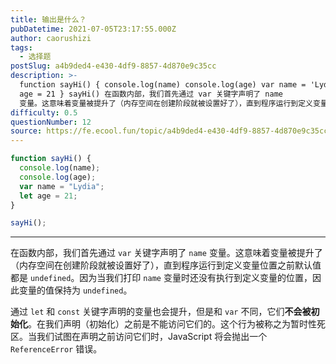 ```yaml
---
title: 输出是什么？
pubDatetime: 2021-07-05T23:17:55.000Z
author: caorushizi
tags:
  - 选择题
postSlug: a4b9ded4-e430-4df9-8857-4d870e9c35cc
description: >-
  function sayHi() { console.log(name) console.log(age) var name = 'Lydia' let
  age = 21 } sayHi() 在函数内部，我们首先通过 var 关键字声明了 name
  变量。这意味着变量被提升了（内存空间在创建阶段就被设置好了），直到程序运行到定义变量位置之前默认值都是 undefined。因为当我们打印 name
difficulty: 0.5
questionNumber: 12
source: https://fe.ecool.fun/topic/a4b9ded4-e430-4df9-8857-4d870e9c35cc
---
```


```javascript
function sayHi() {
  console.log(name);
  console.log(age);
  var name = "Lydia";
  let age = 21;
}

sayHi();
```

---

在函数内部，我们首先通过 `var` 关键字声明了 `name` 变量。这意味着变量被提升了（内存空间在创建阶段就被设置好了），直到程序运行到定义变量位置之前默认值都是 `undefined`。因为当我们打印 `name` 变量时还没有执行到定义变量的位置，因此变量的值保持为 `undefined`。

通过 `let` 和 `const` 关键字声明的变量也会提升，但是和 `var` 不同，它们**不会被初始化**。在我们声明（初始化）之前是不能访问它们的。这个行为被称之为暂时性死区。当我们试图在声明之前访问它们时，JavaScript 将会抛出一个 `ReferenceError` 错误。
